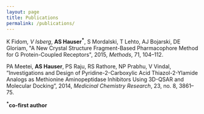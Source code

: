 ```yaml
---
layout: page
title: Publications
permalink: /publications/
---
```


K Fidom<sup>*</sup>, V Isberg<sup>*</sup>, <b>AS Hauser<sup>*</sup></b>, S Mordalski, T Lehto, AJ Bojarski, DE Gloriam, "A New Crystal Structure Fragment-Based Pharmacophore Method for G Protein-Coupled Receptors", 2015, <i>Methods</i>, 71, 104–112.

PA Meetei, <b>AS Hauser</b>, PS Raju, RS Rathore, NP Prabhu, V Vindal, ”Investigations and Design of Pyridine-2-Carboxylic Acid Thiazol-2-Ylamide Analogs as Methionine Aminopeptidase Inhibitors Using 3D-QSAR and Molecular Docking”, 2014, <i>Medicinal Chemistry Research</i>, 23, no. 8, 3861–75.

<b><sup>*</sup>co-first author</b>